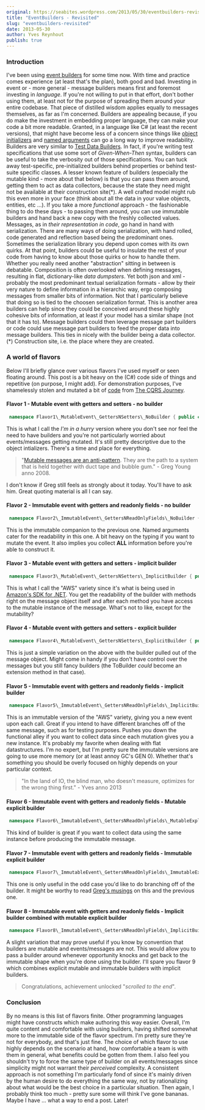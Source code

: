 ```yaml
---
original: https://seabites.wordpress.com/2013/05/30/eventbuilders-revisited/
title: "EventBuilders - Revisited"
slug: "eventbuilders-revisited"
date: 2013-05-30
author: Yves Reynhout
publish: true
---
```

### Introduction

I've been using [event builders](http://seabites.wordpress.com/2011/07/27/eventbuilders/ "EventBuilders") for some time now. With time and practice comes experience (at least that's the plan), both good and bad. Investing in event or - more general - message builders means first and foremost investing in *language*. If you're not willing to put in that effort, don't bother using them, at least not for the purpose of spreading them around your entire codebase. That piece of distilled wisdom applies equally to messages themselves, as far as I'm concerned. Builders are appealing because, if you do make the investment in embedding proper language, they can make your code a bit more readable. Granted, in a language like C\# (at least the recent versions), that might have become less of a concern since things like [object initializers](http://msdn.microsoft.com/en-us/library/vstudio/bb384062.aspx "Object Initializers") and [named arguments](http://msdn.microsoft.com/en-us/library/vstudio/dd264739.aspx "Named Arguments") can go a long way to improve readability. Builders are very similar to [Test Data Builders](http://www.natpryce.com/articles/000714.html "Test Data Builders"). In fact, if you're writing test specifications that use some sort of *Given-When-Then* syntax, builders can be useful to take the verbosity out of those specifications. You can tuck away test-specific, pre-initialized builders behind properties or behind test-suite specific classes. A lesser known feature of builders (especially the mutable kind - more about that below) is that you can pass them around, getting them to act as data collectors, because the state they need might not be available at their construction site(\*). A well crafted model might rub this even more in your face (think about all the data in your value objects, entities, etc ...). If you take a more *functional* approach - the fashionable thing to do these days - to passing them around, you can use immutable builders and hand back a new copy with the freshly collected values. Messages, as in *their representation in code*, go hand in hand with serialization. There are many ways of doing serialization, with hand rolled, code generated and reflection based being the predominant ones. Sometimes the serialization library you depend upon comes with its own quirks. At that point, builders could be useful to insulate the rest of your code from having to know about those quirks or how to handle them. Whether you really need another "abstraction" sitting in between is debatable. Composition is often overlooked when defining messages, resulting in flat, dictionary-like *data dumpsters*. Yet both json and xml - probably the most predominant textual serialization formats - allow by their very nature to define information in a hierarchic way, ergo composing messages from smaller bits of information. Not that I particularly believe that doing so is tied to the choosen serialization format. This is another area builders can help since they could be conceived around these highly cohesive bits of information, at least if your model has a similar shape (not that it has to). Message builders could then leverage message part builders or code could use message part builders to feed the proper data into message builders. This ties in nicely with the builder being a data collector. (\*) Construction site, i.e. the place where they are created.

### A world of flavors

Below I'll briefly glance over various flavors I've used myself or seen floating around. This post is a bit heavy on the (C\#) code side of things and repetitive (on purpose, I might add). For demonstration purposes, I've shamelessly stolen and mutated a bit of [code](https://github.com/mspnp/cqrs-journey-code/blob/master/source/Conference/Conference.Contracts/SeatCreated.cs "Seat Created Event") from [The CQRS Journey](http://cqrsjourney.github.io/ "The CQRS Journey").

#### Flavor 1 - Mutable event with getters and setters - no builder



```csharp
 namespace Flavor1\_MutableEvent\_GettersNSetters\_NoBuilder { public class SeatTypeCreated { public Guid ConferenceId { get; set; } public Guid SeatTypeId { get; set; } public string Name { get; set; } public string Description { get; set; } public int Quantity { get; set; } // Optional ctor (if you're not happy with the datatype defaults) public SeatTypeCreated() { ConferenceId = Guid.Empty; SeatTypeId = Guid.Empty; Name = string.Empty; Description = string.Empty; Quantity = 0; } public override string ToString() { return string.Format("New seat type created '{0}' ({1}) for conference '{2}': {3}. Initial seating quantity is {4}.", Name, SeatTypeId, ConferenceId, Description, Quantity); } } public static class SampleUsage { public static void Show() { var \_ = new SeatTypeCreated { ConferenceId = Guid.NewGuid(), SeatTypeId = Guid.NewGuid(), Name = "Terrace Level", Description = "Luxurious, bubblegum stain free seats.", Quantity = 25 }; Console.WriteLine(\_); \_.Quantity = 35; Console.WriteLine(\_); } } } 
```

 This is what I call the *I'm in a hurry* version where you don't see nor feel the need to have builders and you're not particularly worried about events/messages getting mutated. It's still pretty descriptive due to the object intializers. There's a time and place for everything.

> "[Mutable messages are an anti-pattern](http://codebetter.com/gregyoung/2008/04/15/dddd-4-messages-are-value-objects/ "Mutable messages are an anti-pattern"). They are the path to a system that is held together with duct tape and bubble gum." - Greg Young anno 2008.

I don't know if Greg still feels as strongly about it today. You'll have to ask him. Great quoting material is all I can say.

#### Flavor 2 - Immutable event with getters and readonly fields - no builder



```csharp
 namespace Flavor2\_ImmutableEvent\_GettersNReadOnlyFields\_NoBuilder { public class SeatTypeCreated { readonly Guid \_conferenceId; readonly Guid \_seatTypeId; readonly string \_name; readonly string \_description; readonly int \_quantity; public Guid ConferenceId { get { return \_conferenceId; } } public Guid SeatTypeId { get { return \_seatTypeId; } } public string Name { get { return \_name; } } public string Description { get { return \_description; } } public int Quantity { get { return \_quantity; } } public SeatTypeCreated(Guid conferenceId, Guid seatTypeId, string name, string description, int quantity) { \_conferenceId = conferenceId; \_seatTypeId = seatTypeId; \_name = name; \_description = description; \_quantity = quantity; } public override string ToString() { return string.Format("New seat type created '{0}' ({1}) for conference '{2}': {3}. Initial seating quantity is {4}.", \_name, \_seatTypeId, \_conferenceId, \_description, \_quantity); } } public static class SampleUsage { public static void Show() { var \_ = new SeatTypeCreated( conferenceId: Guid.NewGuid(), seatTypeId: Guid.NewGuid(), name: "Terrace Level", description: "Luxurious, bubblegum stain free seats.", quantity: 25 ); Console.WriteLine(\_); var \_\_ = new SeatTypeCreated(\_.ConferenceId, \_.SeatTypeId, \_.Name, \_.Description, 35); Console.WriteLine(\_\_); } } } 
```

 This is the immutable companion to the previous one. Named arguments cater for the readability in this one. A bit heavy on the typing if you want to mutate the event. It also implies you collect **ALL** information before you're able to construct it.

#### Flavor 3 - Mutable event with getters and setters - implicit builder



```csharp
 namespace Flavor3\_MutableEvent\_GettersNSetters\_ImplicitBuilder { public class SeatTypeCreated { public Guid ConferenceId { get; set; } public Guid SeatTypeId { get; set; } public string Name { get; set; } public string Description { get; set; } public int Quantity { get; set; } public SeatTypeCreated AtConference(Guid identifier) { ConferenceId = identifier; return this; } public SeatTypeCreated IdentifiedBy(Guid identifier) { SeatTypeId = identifier; return this; } public SeatTypeCreated Named(string value) { Name = value; return this; } public SeatTypeCreated DescribedAs(string value) { Description = value; return this; } public SeatTypeCreated WithInitialQuantity(int value) { Quantity = value; return this; } // Optional ctor (if you're not happy with the datatype defaults) public SeatTypeCreated() { ConferenceId = Guid.Empty; SeatTypeId = Guid.Empty; Name = string.Empty; Description = string.Empty; Quantity = 0; } public override string ToString() { return string.Format("New seat type created '{0}' ({1}) for conference '{2}': {3}. Initial seating quantity is {4}.", Name, SeatTypeId, ConferenceId, Description, Quantity); } } public static class SampleUsage { public static void Show() { var \_ = new SeatTypeCreated { Quantity = 35 //does not do what you expect ... }. AtConference(Guid.NewGuid()). IdentifiedBy(Guid.NewGuid()). Named("Terrace Level"). DescribedAs("Luxurious, bubblegum stain free seats."). WithInitialQuantity(25); Console.WriteLine(\_); \_.Quantity = 35; Console.WriteLine(\_); } } } 
```

 This is what I call the "AWS" variety since it's what is being used in [Amazon's SDK for .NET](http://aws.amazon.com/sdkfornet/ "Amazon SDK for .NET"). You get the readability of the builder with methods right on the message object itself and after each method you have access to the mutable instance of the message. What's not to like, except for the mutability?

#### Flavor 4 - Mutable event with getters and setters - explicit builder



```csharp
 namespace Flavor4\_MutableEvent\_GettersNSetters\_ExplicitBuilder { public class SeatTypeCreated { public Guid ConferenceId { get; set; } public Guid SeatTypeId { get; set; } public string Name { get; set; } public string Description { get; set; } public int Quantity { get; set; } // Optional ctor (if you're not happy with the datatype defaults) public SeatTypeCreated() { ConferenceId = Guid.Empty; SeatTypeId = Guid.Empty; Name = string.Empty; Description = string.Empty; Quantity = 0; } // Optional convenience method public SeatTypeCreatedBuilder ToBuilder() { return new SeatTypeCreatedBuilder(). AtConference(ConferenceId). IdentifiedBy(SeatTypeId). Named(Name). DescribedAs(Description). WithInitialQuantity(Quantity); } public override string ToString() { return string.Format("New seat type created '{0}' ({1}) for conference '{2}': {3}. Initial seating quantity is {4}.", Name, SeatTypeId, ConferenceId, Description, Quantity); } } public class SeatTypeCreatedBuilder { Guid \_conferenceId; Guid \_seatTypeId; string \_name; string \_description; int \_quantity; // Optional ctor (if you're not happy with the datatype defaults) public SeatTypeCreatedBuilder() { \_conferenceId = Guid.Empty; \_seatTypeId = Guid.Empty; \_name = string.Empty; \_description = string.Empty; \_quantity = 0; } public SeatTypeCreatedBuilder AtConference(Guid identifier) { \_conferenceId = identifier; return this; } public SeatTypeCreatedBuilder IdentifiedBy(Guid identifier) { \_seatTypeId = identifier; return this; } public SeatTypeCreatedBuilder Named(string value) { \_name = value; return this; } public SeatTypeCreatedBuilder DescribedAs(string value) { \_description = value; return this; } public SeatTypeCreatedBuilder WithInitialQuantity(int value) { \_quantity = value; return this; } public SeatTypeCreated Build() { return new SeatTypeCreated { ConferenceId = \_conferenceId, SeatTypeId = \_seatTypeId, Name = \_name, Description = \_description, Quantity = \_quantity }; } } public static class SampleUsage { public static void Show() { var \_ = new SeatTypeCreatedBuilder(). AtConference(Guid.NewGuid()). IdentifiedBy(Guid.NewGuid()). Named("Terrace Level"). DescribedAs("Luxurious, bubblegum stain free seats."). WithInitialQuantity(25). Build(); Console.WriteLine(\_); \_.Quantity = 35; Console.WriteLine(\_); var \_\_ = \_.ToBuilder(). WithInitialQuantity(45). Build(); Console.WriteLine(\_\_); } } } 
```

 This is just a simple variation on the above with the builder pulled out of the message object. Might come in handy if you don't have control over the messages but you still fancy builders (the ToBuilder *could* become an extension method in that case).

#### Flavor 5 - Immutable event with getters and readonly fields - implicit builder



```csharp
 namespace Flavor5\_ImmutableEvent\_GettersNReadOnlyFields\_ImplicitBuilder { public class SeatTypeCreated { readonly Guid \_conferenceId; readonly Guid \_seatTypeId; readonly string \_name; readonly string \_description; readonly int \_quantity; public Guid ConferenceId { get { return \_conferenceId; } } public Guid SeatTypeId { get { return \_seatTypeId; } } public string Name { get { return \_name; } } public string Description { get { return \_description; } } public int Quantity { get { return \_quantity; } } public SeatTypeCreated() { \_conferenceId = Guid.Empty; \_seatTypeId = Guid.Empty; \_name = string.Empty; \_description = string.Empty; \_quantity = 0; } SeatTypeCreated(Guid conferenceId, Guid seatTypeId, string name, string description, int quantity) { \_conferenceId = conferenceId; \_seatTypeId = seatTypeId; \_name = name; \_description = description; \_quantity = quantity; } public SeatTypeCreated AtConference(Guid identifier) { return new SeatTypeCreated(identifier, \_seatTypeId, \_name, \_description, \_quantity); } public SeatTypeCreated IdentifiedBy(Guid identifier) { return new SeatTypeCreated(\_conferenceId, identifier, \_name, \_description, \_quantity); } public SeatTypeCreated Named(string value) { return new SeatTypeCreated(\_conferenceId, \_seatTypeId, value, \_description, \_quantity); } public SeatTypeCreated DescribedAs(string value) { return new SeatTypeCreated(\_conferenceId, \_seatTypeId, \_name, value, \_quantity); } public SeatTypeCreated WithInitialQuantity(int value) { return new SeatTypeCreated(\_conferenceId, \_seatTypeId, \_name, \_description, value); } public override string ToString() { return string.Format("New seat type created '{0}' ({1}) for conference '{2}': {3}. Initial seating quantity is {4}.", \_name, \_seatTypeId, \_conferenceId, \_description, \_quantity); } } public static class SampleUsage { public static void Show() { var \_ = new SeatTypeCreated(). AtConference(Guid.NewGuid()). IdentifiedBy(Guid.NewGuid()). Named("Terrace Level"). DescribedAs("Luxurious, bubblegum stain free seats."). WithInitialQuantity(25); Console.WriteLine(\_); var \_\_ = \_.WithInitialQuantity(35); Console.WriteLine(\_\_); } } } 
```

 This is an immutable version of the "AWS" variety, giving you a new event upon each call. Great if you intend to have different branches off of the same message, such as for testing purposes. Pushes you down the functional alley if you want to collect data since each mutation gives you a new instance. It's probably my favorite when dealing with flat datastructures. I'm no expert, but I'm pretty sure the immutable versions are going to use more memory (or at least annoy GC's GEN 0). Whether that's something you should be overly focused on highly depends on your particular context.

> "In the land of IO, the blind man, who doesn't measure, optimizes for the wrong thing first." - Yves anno 2013

#### Flavor 6 - Immutable event with getters and readonly fields - Mutable explicit builder



```csharp
 namespace Flavor6\_ImmutableEvent\_GettersNReadOnlyFields\_MutableExplicitBuilder { public class SeatTypeCreated { readonly Guid \_conferenceId; readonly Guid \_seatTypeId; readonly string \_name; readonly string \_description; readonly int \_quantity; public Guid ConferenceId { get { return \_conferenceId; } } public Guid SeatTypeId { get { return \_seatTypeId; } } public string Name { get { return \_name; } } public string Description { get { return \_description; } } public int Quantity { get { return \_quantity; } } public SeatTypeCreated(Guid conferenceId, Guid seatTypeId, string name, string description, int quantity) { \_conferenceId = conferenceId; \_seatTypeId = seatTypeId; \_name = name; \_description = description; \_quantity = quantity; } // Optional convenience method public SeatTypeCreatedBuilder ToBuilder() { return new SeatTypeCreatedBuilder(). AtConference(ConferenceId). IdentifiedBy(SeatTypeId). Named(Name). DescribedAs(Description). WithInitialQuantity(Quantity); } public override string ToString() { return string.Format("New seat type created '{0}' ({1}) for conference '{2}': {3}. Initial seating quantity is {4}.", \_name, \_seatTypeId, \_conferenceId, \_description, \_quantity); } } public class SeatTypeCreatedBuilder { Guid \_conferenceId; Guid \_seatTypeId; string \_name; string \_description; int \_quantity; // Optional ctor (if you're not happy with the datatype defaults) public SeatTypeCreatedBuilder() { \_conferenceId = Guid.Empty; \_seatTypeId = Guid.Empty; \_name = string.Empty; \_description = string.Empty; \_quantity = 0; } public SeatTypeCreatedBuilder AtConference(Guid identifier) { \_conferenceId = identifier; return this; } public SeatTypeCreatedBuilder IdentifiedBy(Guid identifier) { \_seatTypeId = identifier; return this; } public SeatTypeCreatedBuilder Named(string value) { \_name = value; return this; } public SeatTypeCreatedBuilder DescribedAs(string value) { \_description = value; return this; } public SeatTypeCreatedBuilder WithInitialQuantity(int value) { \_quantity = value; return this; } public SeatTypeCreated Build() { return new SeatTypeCreated(\_conferenceId, \_seatTypeId, \_name, \_description, \_quantity); } } public static class SampleUsage { public static void Show() { var \_ = new SeatTypeCreatedBuilder(). AtConference(Guid.NewGuid()). IdentifiedBy(Guid.NewGuid()). Named("Terrace Level"). DescribedAs("Luxurious, bubblegum stain free seats."). WithInitialQuantity(25). Build(); Console.WriteLine(\_); var builder = \_.ToBuilder(); var \_\_ = builder. Named("Balcony level"). DescribedAs("High end seats. No smoking policy."). WithInitialQuantity(45). Build(); Console.WriteLine(\_\_); var \_\_\_ = builder. WithInitialQuantity(45). Build(); //Probably not the result you expect Console.WriteLine(\_\_\_); } } } 
```

 This kind of builder is great if you want to collect data using the same instance before producing the immutable message.

#### Flavor 7 - Immutable event with getters and readonly fields - Immutable explicit builder



```csharp
 namespace Flavor7\_ImmutableEvent\_GettersNReadOnlyFields\_ImmutableExplicitBuilder { public class SeatTypeCreated { readonly Guid \_conferenceId; readonly Guid \_seatTypeId; readonly string \_name; readonly string \_description; readonly int \_quantity; public Guid ConferenceId { get { return \_conferenceId; } } public Guid SeatTypeId { get { return \_seatTypeId; } } public string Name { get { return \_name; } } public string Description { get { return \_description; } } public int Quantity { get { return \_quantity; } } public SeatTypeCreated(Guid conferenceId, Guid seatTypeId, string name, string description, int quantity) { \_conferenceId = conferenceId; \_seatTypeId = seatTypeId; \_name = name; \_description = description; \_quantity = quantity; } // Optional convenience method public SeatTypeCreatedBuilder ToBuilder() { return new SeatTypeCreatedBuilder(). AtConference(ConferenceId). IdentifiedBy(SeatTypeId). Named(Name). DescribedAs(Description). WithInitialQuantity(Quantity); } public override string ToString() { return string.Format("New seat type created '{0}' ({1}) for conference '{2}': {3}. Initial seating quantity is {4}.", \_name, \_seatTypeId, \_conferenceId, \_description, \_quantity); } } public class SeatTypeCreatedBuilder { readonly Guid \_conferenceId; readonly Guid \_seatTypeId; readonly string \_name; readonly string \_description; readonly int \_quantity; // Optional ctor content (if you're not happy with the datatype defaults) public SeatTypeCreatedBuilder() { \_conferenceId = Guid.Empty; \_seatTypeId = Guid.Empty; \_name = string.Empty; \_description = string.Empty; \_quantity = 0; } SeatTypeCreatedBuilder(Guid conferenceId, Guid seatTypeId, string name, string description, int quantity) { \_conferenceId = conferenceId; \_seatTypeId = seatTypeId; \_name = name; \_description = description; \_quantity = quantity; } public SeatTypeCreatedBuilder AtConference(Guid identifier) { return new SeatTypeCreatedBuilder(identifier, \_seatTypeId, \_name, \_description, \_quantity); } public SeatTypeCreatedBuilder IdentifiedBy(Guid identifier) { return new SeatTypeCreatedBuilder(\_conferenceId, identifier, \_name, \_description, \_quantity); } public SeatTypeCreatedBuilder Named(string value) { return new SeatTypeCreatedBuilder(\_conferenceId, \_seatTypeId, value, \_description, \_quantity); } public SeatTypeCreatedBuilder DescribedAs(string value) { return new SeatTypeCreatedBuilder(\_conferenceId, \_seatTypeId, \_name, value, \_quantity); } public SeatTypeCreatedBuilder WithInitialQuantity(int value) { return new SeatTypeCreatedBuilder(\_conferenceId, \_seatTypeId, \_name, \_description, value); } public SeatTypeCreated Build() { return new SeatTypeCreated(\_conferenceId, \_seatTypeId, \_name, \_description, \_quantity); } } public static class SampleUsage { public static void Show() { var \_ = new SeatTypeCreatedBuilder(). AtConference(Guid.NewGuid()). IdentifiedBy(Guid.NewGuid()). Named("Terrace Level"). DescribedAs("Luxurious, bubblegum stain free seats."). WithInitialQuantity(25). Build(); Console.WriteLine(\_); var builder = \_.ToBuilder(); var \_\_ = builder. Named("Balcony level"). DescribedAs("High end seats. No smoking policy."). WithInitialQuantity(45). Build(); Console.WriteLine(\_\_); var \_\_\_ = builder. WithInitialQuantity(45). Build(); //The result you expect Console.WriteLine(\_\_\_); } } } 
```

 This one is only useful in the odd case you'd like to do branching off of the builder. It might be worthy to read [Greg's musings](http://codebetter.com/gregyoung/2008/04/16/dddd-6-fluent-builders-alternate-ending/ "Alternate ending for fluent builders") on this and the previous one.

#### Flavor 8 - Immutable event with getters and readonly fields - Implicit builder combined with mutable explicit builder



```csharp
 namespace Flavor8\_ImmutableEvent\_GettersNReadOnlyFields\_ImplicitBuilderCombinedWithMutableExplicitBuilder { public class SeatTypeCreated { readonly Guid \_conferenceId; readonly Guid \_seatTypeId; readonly string \_name; readonly string \_description; readonly int \_quantity; public Guid ConferenceId { get { return \_conferenceId; } } public Guid SeatTypeId { get { return \_seatTypeId; } } public string Name { get { return \_name; } } public string Description { get { return \_description; } } public int Quantity { get { return \_quantity; } } public SeatTypeCreated() { \_conferenceId = Guid.Empty; \_seatTypeId = Guid.Empty; \_name = string.Empty; \_description = string.Empty; \_quantity = 0; } SeatTypeCreated(Guid conferenceId, Guid seatTypeId, string name, string description, int quantity) { \_conferenceId = conferenceId; \_seatTypeId = seatTypeId; \_name = name; \_description = description; \_quantity = quantity; } public SeatTypeCreated AtConference(Guid identifier) { return new SeatTypeCreated(identifier, \_seatTypeId, \_name, \_description, \_quantity); } public SeatTypeCreated IdentifiedBy(Guid identifier) { return new SeatTypeCreated(\_conferenceId, identifier, \_name, \_description, \_quantity); } public SeatTypeCreated Named(string value) { return new SeatTypeCreated(\_conferenceId, \_seatTypeId, value, \_description, \_quantity); } public SeatTypeCreated DescribedAs(string value) { return new SeatTypeCreated(\_conferenceId, \_seatTypeId, \_name, value, \_quantity); } public SeatTypeCreated WithInitialQuantity(int value) { return new SeatTypeCreated(\_conferenceId, \_seatTypeId, \_name, \_description, value); } public Builder ToBuilder() { return new Builder(). AtConference(ConferenceId). IdentifiedBy(SeatTypeId). Named(Name). DescribedAs(Description). WithInitialQuantity(Quantity); } public override string ToString() { return string.Format("New seat type created '{0}' ({1}) for conference '{2}': {3}. Initial seating quantity is {4}.", \_name, \_seatTypeId, \_conferenceId, \_description, \_quantity); } public class Builder { Guid \_conferenceId; Guid \_seatTypeId; string \_name; string \_description; int \_quantity; // Optional ctor (if you're not happy with the datatype defaults) internal Builder() { \_conferenceId = Guid.Empty; \_seatTypeId = Guid.Empty; \_name = string.Empty; \_description = string.Empty; \_quantity = 0; } public Builder AtConference(Guid identifier) { \_conferenceId = identifier; return this; } public Builder IdentifiedBy(Guid identifier) { \_seatTypeId = identifier; return this; } public Builder Named(string value) { \_name = value; return this; } public Builder DescribedAs(string value) { \_description = value; return this; } public Builder WithInitialQuantity(int value) { \_quantity = value; return this; } public SeatTypeCreated Build() { return new SeatTypeCreated(\_conferenceId, \_seatTypeId, \_name, \_description, \_quantity); } } } public static class SampleUsage { public static void Show() { var \_ = new SeatTypeCreated(). AtConference(Guid.NewGuid()). IdentifiedBy(Guid.NewGuid()). Named("Terrace Level"). DescribedAs("Luxurious, bubblegum stain free seats."). WithInitialQuantity(25); Console.WriteLine(\_); var builder = \_.ToBuilder(); var \_\_ = builder. Named("Balcony level"). DescribedAs("High end seats. No smoking policy."). WithInitialQuantity(45). Build(); Console.WriteLine(\_\_); var \_\_\_ = \_. WithInitialQuantity(45); //The result you expect Console.WriteLine(\_\_\_); } } } 
```

 A slight variation that may prove useful if you know by convention that builders are mutable and events/messages are not. This would allow you to pass a builder around whenever opportunity knocks and get back to the immutable shape when you're done using the builder. I'll spare you flavor 9 which combines explicit mutable and immutable builders with implicit builders.

> Congratulations, achievement unlocked "*scrolled to the end*".

### Conclusion

By no means is this list of flavors finite. Other programming languages might have constructs which make authoring this way easier. Overall, I'm quite content and comfortable with using builders, having shifted somewhat more to the immutable side of the flavor spectrum. I'm pretty sure they're not for everybody, and that's just fine. The choice of which flavor to use highly depends on the scenario at hand, how comfortable a team is with them in general, what benefits could be gotten from them. I also feel you shouldn't try to force the same type of builder on all events/messages since simplicity might not warrant their *perceived* complexity. A consistent approach is not something I'm particularly fond of since it's mainly driven by the human desire to do everything the same way, not by rationalizing about what would be the best choice in a particular situation. Then again, I probably think too much - pretty sure some will think I've gone bananas. Maybe I have ... what a way to end a post. Later!
